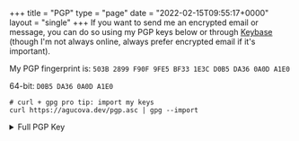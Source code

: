 +++
title = "PGP"
type = "page"
date = "2022-02-15T09:55:17+0000"
layout = "single"
+++
If you want to send me an encrypted email or message, you can do so using my PGP keys below or through [Keybase](https://keybase.io/agucova/) (though I'm not always online, always prefer encrypted email if it's important). 

My PGP fingerprint is: `503B 2899 F90F 9FE5 BF33 1E3C D0B5 DA36 0A0D A1E0`

64-bit: `D0B5 DA36 0A0D A1E0`

```shell
# curl + gpg pro tip: import my keys
curl https://agucova.dev/pgp.asc | gpg --import
```

<details>
<summary>Full PGP Key</summary>
    {{< pgp-wrapper >}}
</details>